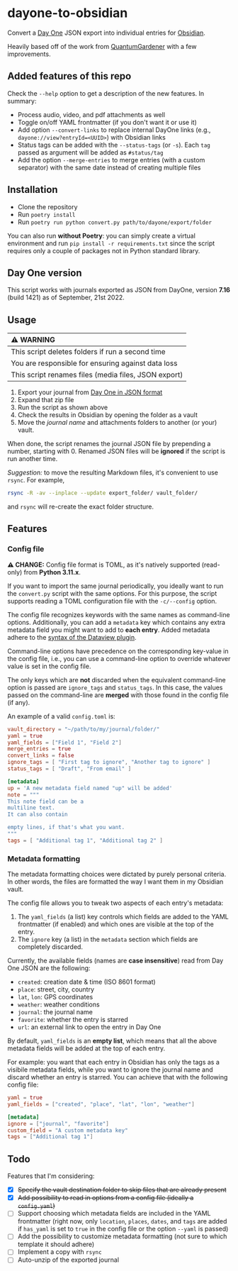 # dayone-to-obsidian

Convert a [Day One](https://dayoneapp.com/) JSON export into individual entries for [Obsidian](https://obsidian.md).

Heavily based off of the work from [QuantumGardener](https://github.com/quantumgardener/dayone-to-obsidian) with a few improvements.

## Added features of this repo

Check the `--help` option to get a description of the new features. In summary:

- Process audio, video, and pdf attachments as well
- Toggle on/off YAML frontmatter (if you don't want it or use it)
- Add option `--convert-links` to replace internal DayOne links (e.g., `dayone://view?entryId=<UUID>`) with Obsidian links
- Status tags can be added with the `--status-tags` (or `-s`). Each `tag` passed as argument will be added as `#status/tag`
- Add the option `--merge-entries` to merge entries (with a custom separator) with the same date instead of creating multiple files

## Installation

- Clone the repository
- Run `poetry install`
- Run `poetry run python convert.py path/to/dayone/export/folder`

You can also run **without Poetry**: you can simply create a virtual environment and run `pip install -r requirements.txt` since the script requires only a couple of packages not in Python standard library.

## Day One version

This script works with journals exported as JSON from DayOne, version **7.16** (build 1421) as of September, 21st 2022.

## Usage

| :warning: WARNING                                    |
| :--------------------------------------------------- |
| This script deletes folders if run a second time     |
| You are responsible for ensuring against data loss   |
| This script renames files (media files, JSON export) |

1. Export your journal from [Day One in JSON format](https://help.dayoneapp.com/en/articles/440668-exporting-entries)
2. Expand that zip file
3. Run the script as shown above
4. Check the results in Obsidian by opening the folder as a vault
5. Move the _journal name_ and attachments folders to another (or your) vault.

When done, the script renames the journal JSON file by prepending a number, starting with 0. Renamed JSON files will be **ignored** if the script is run another time.

_Suggestion:_ to move the resulting Markdown files, it's convenient to use `rsync`. For example,

```bash
rsync -R -av --inplace --update export_folder/ vault_folder/
```

and `rsync` will re-create the exact folder structure.

## Features

### Config file

**:warning: CHANGE:** Config file format is TOML, as it's natively supported (read-only) from **Python 3.11.x**.

If you want to import the same journal periodically, you ideally want to run the `convert.py` script with the same options. For this purpose, the script supports reading a TOML configuration file with the `-c/--config` option.

The config file recognizes keywords with the same names as command-line options. Additionally, you can add a `metadata` key which contains any extra metadata field you might want to add to **each entry**. Added metadata adhere to the [syntax of the Dataview plugin](https://blacksmithgu.github.io/obsidian-dataview/annotation/add-metadata/).

Command-line options have precedence on the corresponding key-value in the config file, i.e., you can use a command-line option to override whatever value is set in the config file.

The only keys which are **not** discarded when the equivalent command-line option is passed are `ignore_tags` and `status_tags`. In this case, the values passed on the command-line are **merged** with those found in the config file (if any).

An example of a valid `config.toml` is:

```toml
vault_directory = "~/path/to/my/journal/folder/"
yaml = true
yaml_fields = ["Field 1", "Field 2"]
merge_entries = true
convert_links = false
ignore_tags = [ "First tag to ignore", "Another tag to ignore" ]
status_tags = [ "Draft", "From email" ]

[metadata]
up = 'A new metadata field named "up" will be added'
note = """
This note field can be a
multiline text.
It can also contain

empty lines, if that's what you want.
"""
tags = [ "Additional tag 1", "Additional tag 2" ]
```

### Metadata formatting

The metadata formatting choices were dictated by purely personal criteria. In other words, the files are formatted the way I want them in my Obsidian vault.

The config file allows you to tweak two aspects of each entry's metadata:

1. The `yaml_fields` (a list) key controls which fields are added to the YAML frontmatter (if enabled) and which ones are visible at the top of the entry.
2. The `ignore` key (a list) in the `metadata` section which fields are completely discarded.

Currently, the available fields (names are **case insensitive**) read from Day One JSON are the following:

- `created`: creation date & time (ISO 8601 format)
- `place`: street, city, country
- `lat`, `lon`: GPS coordinates
- `weather`: weather conditions
- `journal`: the journal name
- `favorite`: whether the entry is starred
- `url`: an external link to open the entry in Day One

By default, `yaml_fields` is an **empty list**, which means that all the above metadata fields will be added at the top of each entry.

For example: you want that each entry in Obsidian has only the tags as a visibile metadata fields, while you want to ignore the journal name and discard whether an entry is starred. You can achieve that with the following config file:

```toml
yaml = true
yaml_fields = ["created", "place", "lat", "lon", "weather"]

[metadata]
ignore = ["journal", "favorite"]
custom_field = "A custom metadata key"
tags = ["Additional tag 1"]
```

## Todo

Features that I'm considering:

- [x] ~~Specify the vault destination folder to skip files that are already present~~
- [x] ~~Add possibility to read in options from a config file (ideally a `config.yaml`)~~
- [ ] Support choosing which metadata fields are included in the YAML frontmatter (right now, only `location`, `places`, `dates`, and `tags` are added if `has_yaml` is set to `true` in the config file or the option `--yaml` is passed)
- [ ] Add the possibility to customize metadata formatting (not sure to which template it should adhere)
- [ ] Implement a copy with `rsync`
- [ ] Auto-unzip of the exported journal
